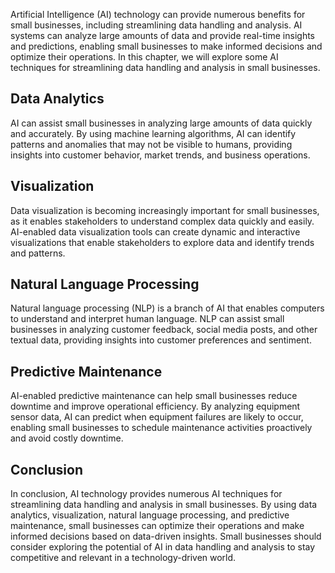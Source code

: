

Artificial Intelligence (AI) technology can provide numerous benefits for small businesses, including streamlining data handling and analysis. AI systems can analyze large amounts of data and provide real-time insights and predictions, enabling small businesses to make informed decisions and optimize their operations. In this chapter, we will explore some AI techniques for streamlining data handling and analysis in small businesses.

Data Analytics
--------------

AI can assist small businesses in analyzing large amounts of data quickly and accurately. By using machine learning algorithms, AI can identify patterns and anomalies that may not be visible to humans, providing insights into customer behavior, market trends, and business operations.

Visualization
-------------

Data visualization is becoming increasingly important for small businesses, as it enables stakeholders to understand complex data quickly and easily. AI-enabled data visualization tools can create dynamic and interactive visualizations that enable stakeholders to explore data and identify trends and patterns.

Natural Language Processing
---------------------------

Natural language processing (NLP) is a branch of AI that enables computers to understand and interpret human language. NLP can assist small businesses in analyzing customer feedback, social media posts, and other textual data, providing insights into customer preferences and sentiment.

Predictive Maintenance
----------------------

AI-enabled predictive maintenance can help small businesses reduce downtime and improve operational efficiency. By analyzing equipment sensor data, AI can predict when equipment failures are likely to occur, enabling small businesses to schedule maintenance activities proactively and avoid costly downtime.

Conclusion
----------

In conclusion, AI technology provides numerous AI techniques for streamlining data handling and analysis in small businesses. By using data analytics, visualization, natural language processing, and predictive maintenance, small businesses can optimize their operations and make informed decisions based on data-driven insights. Small businesses should consider exploring the potential of AI in data handling and analysis to stay competitive and relevant in a technology-driven world.
